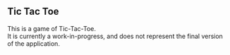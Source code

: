 ## Tic Tac Toe
This is a game of Tic-Tac-Toe.  
It is currently a work-in-progress, and does not represent the final version of the application.  
